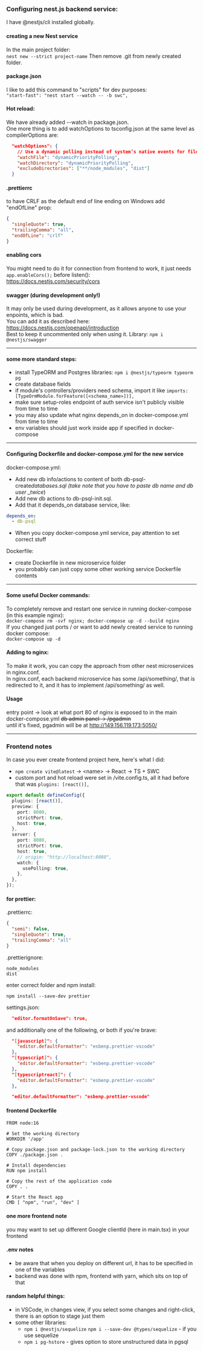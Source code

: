 ### Configuring nest.js backend service:

I have @nestjs/cli installed globally.

#### creating a new Nest service

In the main project folder: \
`nest new --strict project-name`
Then remove .git from newly created folder.

#### package.json

I like to add this command to "scripts" for dev purposes: \
`"start-fast": "nest start --watch -- -b swc",`

#### Hot reload:

We have already added --watch in package.json. \
One more thing is to add watchOptions to tsconfig.json at the same level as compilerOptions are:

```json
  "watchOptions": {
    // Use a dynamic polling instead of system’s native events for file changes.
    "watchFile": "dynamicPriorityPolling",
    "watchDirectory": "dynamicPriorityPolling",
    "excludeDirectories": ["**/node_modules", "dist"]
  }
```

#### .prettierrc

to have CRLF as the default end of line ending on Windows add "endOfLine" prop:

```json
{
  "singleQuote": true,
  "trailingComma": "all",
  "endOfLine": "crlf"
}
```

#### enabling cors

You might need to do it for connection from frontend to work, it just needs `app.enableCors();` before listen(): \
https://docs.nestjs.com/security/cors

#### swagger (during development only!)

It may only be used during development, as it allows anyone to use your enpoints, which is bad. \
You can add it as described here: https://docs.nestjs.com/openapi/introduction \
Best to keep it uncommented only when using it. Library: `npm i @nestjs/swagger`

---

#### some more standard steps:

- install TypeORM and Postgres libraries: `npm i @nestjs/typeorm typeorm pg`
- create database fields
- if module's controllers/providers need schema, import it like `imports: [TypeOrmModule.forFeature([<schema_name>])],`
- make sure setup-roles endpoint of auth service isn't publicly visible from time to time
- you may also update what nginx depends_on in docker-compose.yml from time to time
- env variables should just work inside app if specified in docker-compose

---

#### Configuring Dockerfile and docker-compose.yml for the new service

docker-compose.yml:

- Add new db info/actions to content of both db-psql-create*databases.sql (take note that you have to paste db name and db user \_twice*)
- Add new db actions to db-psql-init.sql.
- Add that it depends_on database service, like:

```yml
depends_on:
  - db-psql
```

- When you copy docker-compose.yml service, pay attention to set correct stuff

Dockerfile:

- create Dockerfile in new microservice folder
- you probably can just copy some other working service Dockerfile contents

---

#### Some useful Docker commands:

To completely remove and restart one service in running docker-compose (in this example nginx): \
`docker-compose rm -svf nginx; docker-compose up -d --build nginx` \
If you changed just ports / or want to add newly created service to running docker compose: \
`docker-compose up -d`

#### Adding to nginx:

To make it work, you can copy the approach from other nest microservices in nginx.conf. \
In nginx.conf, each backend microservice has some /api/something/, that is redirected to it, and it has to implement /api/something/ as well.

#### Usage

entry point -> look at what port 80 of nginx is exposed to in the main docker-compose.yml
~~db admin panel -> /pgadmin~~ \
until it's fixed, pgadmin will be at http://149.156.119.173:5050/

---

### Frontend notes

In case you ever create frontend project here, here's what I did:

- `npm create vite@latest` -> \<name\> -> React -> TS + SWC
- custom port and hot reload were set in /vite.config.ts, all it had before that was `plugins: [react()],`

```ts
export default defineConfig({
  plugins: [react()],
  preview: {
    port: 8080,
    strictPort: true,
    host: true,
  },
  server: {
    port: 8080,
    strictPort: true,
    host: true,
    // origin: "http://localhost:8080",
    watch: {
      usePolling: true,
    },
  },
});
```

#### for prettier:

.prettierrc:

```json
{
  "semi": false,
  "singleQuote": true,
  "trailingComma": "all"
}
```

.prettierignore:

```
node_modules
dist
```

enter correct folder and npm install:

```
npm install --save-dev prettier
```

settings.json:

```json
  "editor.formatOnSave": true,
```

and additionally one of the following, or both if you're brave:

```json
  "[javascript]": {
    "editor.defaultFormatter": "esbenp.prettier-vscode"
  },
  "[typescript]": {
    "editor.defaultFormatter": "esbenp.prettier-vscode"
  },
  "[typescriptreact]": {
    "editor.defaultFormatter": "esbenp.prettier-vscode"
  },
```

```json
  "editor.defaultFormatter": "esbenp.prettier-vscode"
```

#### frontend Dockerfile

```
FROM node:16

# Set the working directory
WORKDIR '/app'

# Copy package.json and package-lock.json to the working directory
COPY ./package.json .

# Install dependencies
RUN npm install

# Copy the rest of the application code
COPY . .

# Start the React app
CMD [ "npm", "run", "dev" ]
```

#### one more frontend note

you may want to set up different Google clientId (here in main.tsx) in your frontend

#### .env notes

- be aware that when you deploy on different url, it has to be specified in one of the variables
- backend was done with npm, frontend with yarn, which sits on top of that

#### random helpful things:

- in VSCode, in changes view, if you select some changes and right-click, there is an option to stage just them
- some other libraries:
  - `npm i @nestjs/sequelize` `npm i --save-dev @types/sequelize` - if you use sequelize
  - `npm i pg-hstore` - gives option to store unstructured data in pgsql
